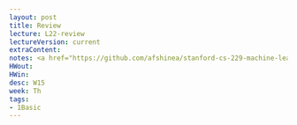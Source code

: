 ```yaml
---
layout: post
title: Review
lecture: L22-review
lectureVersion: current
extraContent: 
notes: <a href="https://github.com/afshinea/stanford-cs-229-machine-learning/tree/master/en">ML Cheatsheets </a>  
HWout: 
HWin: 
desc: W15
week: Th
tags:
- 1Basic
---
```

